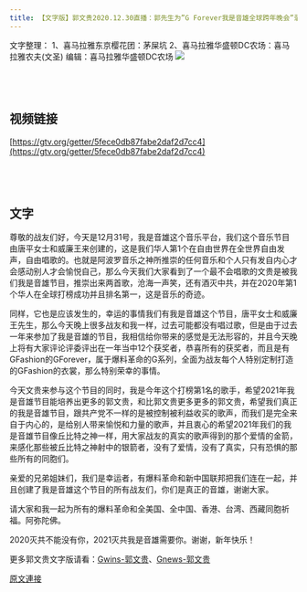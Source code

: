 ```yaml
---
title: 【文字版】郭文贵2020.12.30直播：郭先生为”G Forever我是音雄全球跨年晚会”录制视频第二弹
---
```


文字整理：
1、喜马拉雅东京樱花团：茅屎坑
2、喜马拉雅华盛顿DC农场：喜马拉雅农夫(文圣) 
编辑：喜马拉雅华盛顿DC农场
![](http://www.himalayawashingtondc.org/wp-content/uploads/2020/12/D--1024x532.png)
##  

## **视频链接**

[https://gtv.org/getter/5fece0db87fabe2daf2d7cc4](https://gtv.org/getter/5fece0db87fabe2daf2d7cc4)

##  

## **文字**

尊敬的战友们好，今天是12月31号，我是音雄这个音乐平台，我们这个音乐节目由唐平女士和威廉王来创建的，这是我们华人第1个在自由世界在全世界自由发声，自由唱歌的。也就是阿波罗音乐之神所推崇的任何音乐和个人只有发自内心才会感动别人才会愉悦自己，那么今天我们大家看到了一个最不会唱歌的文贵是被我们我是音雄节目，推崇出来两首歌，沧海一声笑，还有酒灭中共，并在2020年第1个华人在全球打榜成功并且排名第一，这是音乐的奇迹。

同样，它也是应该发生的，幸运的事情我们有我是音雄这个节目，唐平女士和威廉王先生，那么今天晚上很多战友和我一样，过去可能都没有唱过歌，但是由于过去一年来参加了我是音雄的节目，我相信给你带来的感觉是无法形容的，并且今天晚上将有大家评论评委评出在一年当中12个获奖者，恭喜所有的获奖者，而且是有GFashion的GForever，属于爆料革命的G系列，全面为战友每个人特别定制打造的GFashion的衣裳，那么特别荣幸的事情。

今天文贵来参与这个节目的同时，我是今年这个打榜第1名的歌手，希望2021年我是音雄节目能培养出更多的郭文贵，和比郭文贵更多更多的郭文贵，希望我们真正的我是音雄节目，跟共产党不一样的是被控制被利益收买的歌声，而我们是完全来自于内心的，是给别人带来愉悦和力量的歌声，并且衷心的希望2021年我们的我是音雄节目像丘比特之神一样，用大家战友的真实的歌声得到的那个爱情的金箭，来感化那些被丘比特之神射中的银箭者，没有了爱情，没有了真实，只有恐惧的那些所有的同胞们。

亲爱的兄弟姐妹们，我们是幸运者，有爆料革命和新中国联邦把我们连在一起，并且创建了我是音雄这个节目的所有战友们，你们是真正的音雄，谢谢大家。

请大家和我一起为所有的爆料革命和全美国、全中国、香港、台湾、西藏同胞祈福。阿弥陀佛。

2020灭共不能没有你，2021灭共我是音雄需要你。谢谢，新年快乐！

更多郭文贵文字版请看：[Gwins-郭文贵](https://gwins.org/cn/milesguo/)、[Gnews-郭文贵](https://gnews.org/zh-hans/category/guo-cn/)

[原文連接](https://gnews.org/zh-hans/714058/)